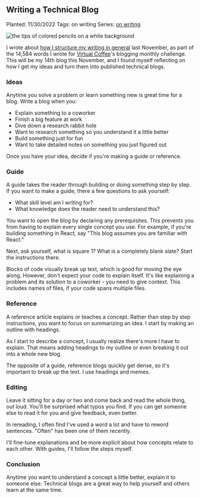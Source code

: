## Writing a Technical Blog

Planted: 11/30/2022
Tags: on writing
Series: [on writing](/series.html?series=onWriting)

![the tips of colored pencils on a white background](https://images.abbeyperini.com/pencils.jpeg)

I wrote about [how I structure my writing in general](/blog.html?blog=writing) last November, as part of the 14,584 words I wrote for [Virtual Coffee](https://virtualcoffee.io/)'s blogging monthly challenge. This will be my 14th blog this November, and I found myself reflecting on how I get my ideas and turn them into published technical blogs.

### Ideas

Anytime you solve a problem or learn something new is great time for a blog. Write a blog when you:

- Explain something to a coworker
- Finish a big feature at work
- Dive down a research rabbit hole
- Want to research something so you understand it a little better
- Build something just for fun
- Want to take detailed notes on something you just figured out

Once you have your idea, decide if you're making a guide or reference.

### Guide

A guide takes the reader through building or doing something step by step. If you want to make a guide, there a few questions to ask yourself:

- What skill level am I writing for?
- What knowledge does the reader need to understand this?

You want to open the blog by declaring any prerequisites. This prevents you from having to explain every single concept you use. For example, if you're building something in React, say "This blog assumes you are familiar with React."

Next, ask yourself, what is square 1? What is a completely blank slate? Start the instructions there.

Blocks of code visually break up text, which is good for moving the eye along. However, don't expect your code to explain itself. It's like explaining a problem and its solution to a coworker - you need to give context. This includes names of files, if your code spans multiple files.

### Reference

A reference article explains or teaches a concept. Rather than step by step instructions, you want to focus on summarizing an idea. I start by making an outline with headings.

As I start to describe a concept, I usually realize there's more I have to explain. That means adding headings to my outline or even breaking it out into a whole new blog.

The opposite of a guide, reference blogs quickly get dense, so it's important to break up the text. I use headings and memes.

### Editing

Leave it sitting for a day or two and come back and read the whole thing, out loud. You'll be surprised what typos you find. If you can get someone else to read it for you and give feedback, even better.

In rereading, I often find I've used a word a lot and have to reword sentences. "Often" has been one of them recently.

I'll fine-tune explanations and be more explicit about how concepts relate to each other. With guides, I'll follow the steps myself.

### Conclusion

Anytime you want to understand a concept a little better, explain it to someone else. Technical blogs are a great way to help yourself and others learn at the same time.
